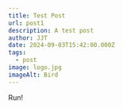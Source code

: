 ```yaml
---
title: Test Post
url: post1
description: A test post
author: JJT
date: 2024-09-03T15:42:00.000Z
tags:
  - post
image: logo.jpg
imageAlt: Bird
---
```

Run!
